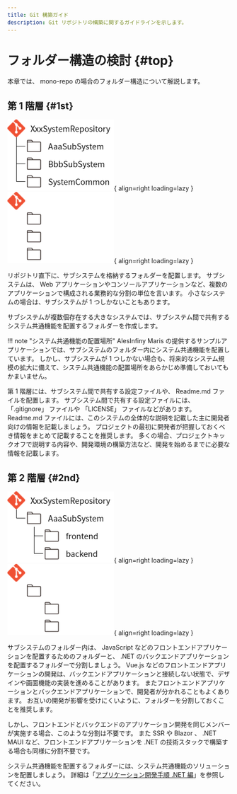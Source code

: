 ```yaml
---
title: Git 構築ガイド
description: Git リポジトリの構築に関するガイドラインを示します。
---
```

# フォルダー構造の検討 {#top}

本章では、 mono-repo の場合のフォルダー構造について解説します。

## 第 1 階層 {#1st}

![mono-repo の第 1 階層構造例](../../images/guidebooks/git/mono-repo-structure-light.png#only-light){ align=right loading=lazy }
![mono-repo の第 1 階層構造例](../../images/guidebooks/git/mono-repo-structure-dark.png#only-dark){ align=right loading=lazy }

リポジトリ直下に、サブシステムを格納するフォルダーを配置します。
サブシステムは、 Web アプリケーションやコンソールアプリケーションなど、複数のアプリケーションで構成される業務的な分割の単位を言います。
小さなシステムの場合は、サブシステムが 1 つしかないこともあります。

サブシステムが複数個存在する大きなシステムでは、サブシステム間で共有するシステム共通機能を配置するフォルダーを作成します。

!!! note "システム共通機能の配置場所"
    AlesInfiny Maris の提供するサンプルアプリケーションでは、サブシステムのフォルダー内にシステム共通機能を配置しています。
    しかし、サブシステムが 1 つしかない場合も、将来的なシステム規模の拡大に備えて、システム共通機能の配置場所をあらかじめ準備しておいてもかまいません。

第 1 階層には、サブシステム間で共有する設定ファイルや、 Readme.md ファイルを配置します。
サブシステム間で共有する設定ファイルには、 「.gitignore」 ファイルや 「LICENSE」 ファイルなどがあります。
Readme.md ファイルには、このシステムの全体的な説明を記載した主に開発者向けの情報を記載しましょう。
プロジェクトの最初に開発者が把握しておくべき情報をまとめて記載することを推奨します。
多くの場合、プロジェクトキックオフで説明する内容や、開発環境の構築方法など、開発を始めるまでに必要な情報を記載します。

## 第 2 階層 {#2nd}

![mono-repo の第 2 階層構造例](../../images/guidebooks/git/mono-repo-structure-2nd-subsystem-light.png#only-light){ align=right loading=lazy }
![mono-repo の第 2 階層構造例](../../images/guidebooks/git/mono-repo-structure-2nd-subsystem-dark.png#only-dark){ align=right loading=lazy }

サブシステムのフォルダー内は、 JavaScript などのフロントエンドアプリケーションを配置するためのフォルダーと、 .NET のバックエンドアプリケーションを配置するフォルダーで分割しましょう。
Vue.js などのフロントエンドアプリケーションの開発は、バックエンドアプリケーションと接続しない状態で、デザインや画面機能の実装を進めることがあります。
またフロントエンドアプリケーションとバックエンドアプリケーションで、開発者が分かれることもよくあります。
お互いの開発が影響を受けにくいように、フォルダーを分割しておくことを推奨します。

しかし、フロントエンドとバックエンドのアプリケーション開発を同じメンバーが実施する場合、このような分割は不要です。
また SSR や Blazor 、 .NET MAUI など、フロントエンドアプリケーションを .NET の技術スタックで構築する場合も同様に分割不要です。

システム共通機能を配置するフォルダーには、システム共通機能のソリューションを配置しましょう。
詳細は「[アプリケーション開発手順 .NET 編](../how-to-develop/dotnet/index.md)」を参照してください。
